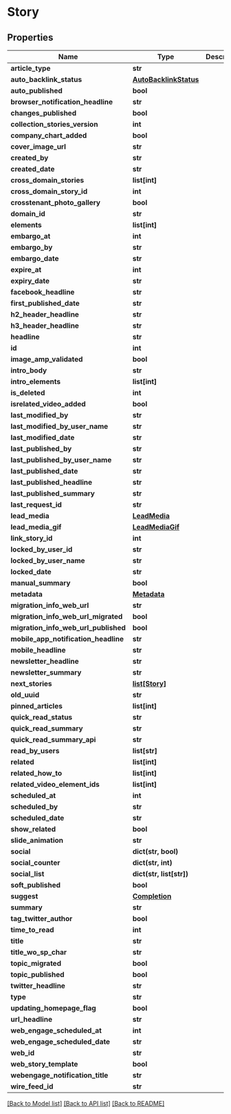 # Story

## Properties
Name | Type | Description | Notes
------------ | ------------- | ------------- | -------------
**article_type** | **str** |  | [optional] 
**auto_backlink_status** | [**AutoBacklinkStatus**](AutoBacklinkStatus.md) |  | [optional] 
**auto_published** | **bool** |  | [optional] 
**browser_notification_headline** | **str** |  | [optional] 
**changes_published** | **bool** |  | [optional] 
**collection_stories_version** | **int** |  | [optional] 
**company_chart_added** | **bool** |  | [optional] 
**cover_image_url** | **str** |  | [optional] 
**created_by** | **str** |  | [optional] 
**created_date** | **str** |  | [optional] 
**cross_domain_stories** | **list[int]** |  | [optional] 
**cross_domain_story_id** | **int** |  | [optional] 
**crosstenant_photo_gallery** | **bool** |  | [optional] 
**domain_id** | **str** |  | [optional] 
**elements** | **list[int]** |  | [optional] 
**embargo_at** | **int** |  | [optional] 
**embargo_by** | **str** |  | [optional] 
**embargo_date** | **str** |  | [optional] 
**expire_at** | **int** |  | [optional] 
**expiry_date** | **str** |  | [optional] 
**facebook_headline** | **str** |  | [optional] 
**first_published_date** | **str** |  | [optional] 
**h2_header_headline** | **str** |  | [optional] 
**h3_header_headline** | **str** |  | [optional] 
**headline** | **str** |  | [optional] 
**id** | **int** |  | [optional] 
**image_amp_validated** | **bool** |  | [optional] 
**intro_body** | **str** |  | [optional] 
**intro_elements** | **list[int]** |  | [optional] 
**is_deleted** | **int** |  | [optional] 
**isrelated_video_added** | **bool** |  | [optional] 
**last_modified_by** | **str** |  | [optional] 
**last_modified_by_user_name** | **str** |  | [optional] 
**last_modified_date** | **str** |  | [optional] 
**last_published_by** | **str** |  | [optional] 
**last_published_by_user_name** | **str** |  | [optional] 
**last_published_date** | **str** |  | [optional] 
**last_published_headline** | **str** |  | [optional] 
**last_published_summary** | **str** |  | [optional] 
**last_request_id** | **str** |  | [optional] 
**lead_media** | [**LeadMedia**](LeadMedia.md) |  | [optional] 
**lead_media_gif** | [**LeadMediaGif**](LeadMediaGif.md) |  | [optional] 
**link_story_id** | **int** |  | [optional] 
**locked_by_user_id** | **str** |  | [optional] 
**locked_by_user_name** | **str** |  | [optional] 
**locked_date** | **str** |  | [optional] 
**manual_summary** | **bool** |  | [optional] 
**metadata** | [**Metadata**](Metadata.md) |  | [optional] 
**migration_info_web_url** | **str** |  | [optional] 
**migration_info_web_url_migrated** | **bool** |  | [optional] 
**migration_info_web_url_published** | **bool** |  | [optional] 
**mobile_app_notification_headline** | **str** |  | [optional] 
**mobile_headline** | **str** |  | [optional] 
**newsletter_headline** | **str** |  | [optional] 
**newsletter_summary** | **str** |  | [optional] 
**next_stories** | [**list[Story]**](Story.md) |  | [optional] 
**old_uuid** | **str** |  | [optional] 
**pinned_articles** | **list[int]** |  | [optional] 
**quick_read_status** | **str** |  | [optional] 
**quick_read_summary** | **str** |  | [optional] 
**quick_read_summary_api** | **str** |  | [optional] 
**read_by_users** | **list[str]** |  | [optional] 
**related** | **list[int]** |  | [optional] 
**related_how_to** | **list[int]** |  | [optional] 
**related_video_element_ids** | **list[int]** |  | [optional] 
**scheduled_at** | **int** |  | [optional] 
**scheduled_by** | **str** |  | [optional] 
**scheduled_date** | **str** |  | [optional] 
**show_related** | **bool** |  | [optional] 
**slide_animation** | **str** |  | [optional] 
**social** | **dict(str, bool)** |  | [optional] 
**social_counter** | **dict(str, int)** |  | [optional] 
**social_list** | **dict(str, list[str])** |  | [optional] 
**soft_published** | **bool** |  | [optional] 
**suggest** | [**Completion**](Completion.md) |  | [optional] 
**summary** | **str** |  | [optional] 
**tag_twitter_author** | **bool** |  | [optional] 
**time_to_read** | **int** |  | [optional] 
**title** | **str** |  | [optional] 
**title_wo_sp_char** | **str** |  | [optional] 
**topic_migrated** | **bool** |  | [optional] 
**topic_published** | **bool** |  | [optional] 
**twitter_headline** | **str** |  | [optional] 
**type** | **str** |  | [optional] 
**updating_homepage_flag** | **bool** |  | [optional] 
**url_headline** | **str** |  | [optional] 
**web_engage_scheduled_at** | **int** |  | [optional] 
**web_engage_scheduled_date** | **str** |  | [optional] 
**web_id** | **str** |  | [optional] 
**web_story_template** | **bool** |  | [optional] 
**webengage_notification_title** | **str** |  | [optional] 
**wire_feed_id** | **str** |  | [optional] 

[[Back to Model list]](../README.md#documentation-for-models) [[Back to API list]](../README.md#documentation-for-api-endpoints) [[Back to README]](../README.md)

